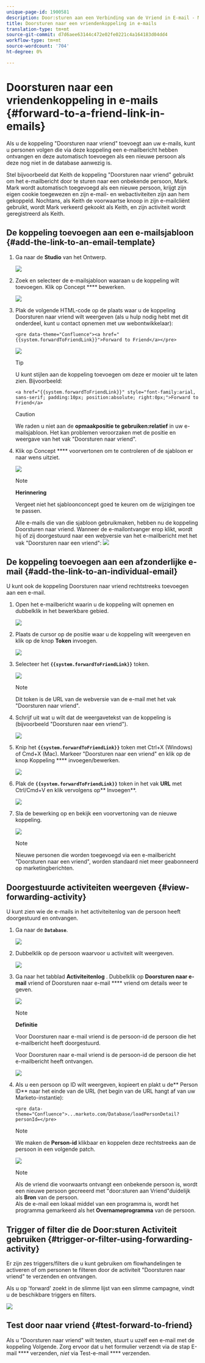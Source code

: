 ```yaml
---
unique-page-id: 1900581
description: Door:sturen aan een Verbinding van de Vriend in E-mail - Marketo Dos - de Documentatie van het Product
title: Doorsturen naar een vriendenkoppeling in e-mails
translation-type: tm+mt
source-git-commit: d7d6aee63144c472e02fe0221c4a164183d04dd4
workflow-type: tm+mt
source-wordcount: '704'
ht-degree: 0%

---
```



# Doorsturen naar een vriendenkoppeling in e-mails {#forward-to-a-friend-link-in-emails}

Als u de koppeling &quot;Doorsturen naar vriend&quot; toevoegt aan uw e-mails, kunt u personen volgen die via deze koppeling een e-mailbericht hebben ontvangen en deze automatisch toevoegen als een nieuwe persoon als deze nog niet in de database aanwezig is.

Stel bijvoorbeeld dat Keith de koppeling &quot;Doorsturen naar vriend&quot; gebruikt om het e-mailbericht door te sturen naar een onbekende persoon, Mark. Mark wordt automatisch toegevoegd als een nieuwe persoon, krijgt zijn eigen cookie toegewezen en zijn e-mail- en webactiviteiten zijn aan hem gekoppeld. Nochtans, als Keith de voorwaartse knoop in zijn e-mailcliënt gebruikt, wordt Mark verkeerd gekookt als Keith, en zijn activiteit wordt geregistreerd als Keith.

## De koppeling toevoegen aan een e-mailsjabloon {#add-the-link-to-an-email-template}

1. Ga naar de **Studio** van het Ontwerp.

   ![](assets/one-8.png)

1. Zoek en selecteer de e-mailsjabloon waaraan u de koppeling wilt toevoegen. Klik op Concept **** bewerken.

   ![](assets/two-7.png)

1. Plak de volgende HTML-code op de plaats waar u de koppeling Doorsturen naar vriend wilt weergeven (als u hulp nodig hebt met dit onderdeel, kunt u contact opnemen met uw webontwikkelaar):

   `<pre data-theme="Confluence"><a href="{{system.forwardToFriendLink}}">Forward to Friend</a></pre>`

   ![](assets/three-7.png)

   >[!TIP]
   >
   >
   >U kunt stijlen aan de koppeling toevoegen om deze er mooier uit te laten zien. Bijvoorbeeld:
   >
   >`<a href="{{system.forwardToFriendLink}}" style="font-family:arial, sans-serif; padding:10px; position:absolute; right:0px;">Forward to Friend</a>`

   >[!CAUTION]
   >
   >We raden u niet aan de **opmaakpositie te gebruiken:relatief** in uw e-mailsjabloon. Het kan problemen veroorzaken met de positie en weergave van het vak &quot;Doorsturen naar vriend&quot;.

1. Klik op Concept **** voorvertonen om te controleren of de sjabloon er naar wens uitziet.

   ![](assets/four-5.png)

   >[!NOTE]
   >
   >**Herinnering**
   >
   >Vergeet niet het sjabloonconcept goed te keuren om de wijzigingen toe te passen.

   Alle e-mails die van die sjabloon gebruikmaken, hebben nu de koppeling Doorsturen naar vriend. Wanneer de e-mailontvanger erop klikt, wordt hij of zij doorgestuurd naar een webversie van het e-mailbericht met het vak &quot;Doorsturen naar een vriend&quot;:
   ![](assets/f2afbox.png)

## De koppeling toevoegen aan een afzonderlijke e-mail {#add-the-link-to-an-individual-email}

U kunt ook de koppeling Doorsturen naar vriend rechtstreeks toevoegen aan een e-mail.

1. Open het e-mailbericht waarin u de koppeling wilt opnemen en dubbelklik in het bewerkbare gebied.

   ![](assets/five-4.png)

1. Plaats de cursor op de positie waar u de koppeling wilt weergeven en klik op de knop **Token** invoegen.

   ![](assets/six-2.png)

1. Selecteer het **`{{system.forwardToFriendLink}}`** token.

   ![](assets/seven-1.png)

   >[!NOTE]
   >
   >Dit token is de URL van de webversie van de e-mail met het vak &quot;Doorsturen naar vriend&quot;.

1. Schrijf uit wat u wilt dat de weergavetekst van de koppeling is (bijvoorbeeld &quot;Doorsturen naar een vriend&quot;).

   ![](assets/seven-1.png)

1. Knip het **`{{system.forwardToFriendLink}}`** token met Ctrl+X (Windows) of Cmd+X (Mac). Markeer &quot;Doorsturen naar een vriend&quot; en klik op de knop Koppeling **** invoegen/bewerken.

   ![](assets/eight-1.png)

1. Plak de **`{{system.forwardToFriendLink}}`** token in het vak **URL** met Ctrl/Cmd+V en klik vervolgens op** Invoegen**.

   ![](assets/nine.png)

1. Sla de bewerking op en bekijk een voorvertoning van de nieuwe koppeling.

   ![](assets/ten-1.png)

   >[!NOTE]
   >
   >Nieuwe personen die worden toegevoegd via een e-mailbericht &quot;Doorsturen naar een vriend&quot;, worden standaard niet meer geabonneerd op marketingberichten.

## Doorgestuurde activiteiten weergeven {#view-forwarding-activity}

U kunt zien wie de e-mails in het activiteitenlog van de persoon heeft doorgestuurd en ontvangen.

1. Ga naar de **`Database`**.

   ![](assets/db.png)

1. Dubbelklik op de persoon waarvoor u activiteit wilt weergeven.

   ![](assets/fourteen.png)

1. Ga naar het tabblad **Activiteitenlog** . Dubbelklik op **Doorsturen naar e-mail** vriend of Doorsturen naar e-mail **** vriend om details weer te geven.

   ![](assets/fifteen.png)

   >[!NOTE]
   >
   >**Definitie**
   >
   >
   >Voor Doorsturen naar e-mail vriend is de persoon-id de persoon die het e-mailbericht heeft doorgestuurd.
   >
   >
   >Voor Doorsturen naar e-mail vriend is de persoon-id de persoon die het e-mailbericht heeft ontvangen.

   ![](assets/sixteen.png)

1. Als u een persoon op ID wilt weergeven, kopieert en plakt u de** Person ID** naar het einde van de URL (het begin van de URL hangt af van uw Marketo-instantie):

   `<pre data-theme="Confluence">...marketo.com/Database/loadPersonDetail?personId=</pre>`

   >[!NOTE]
   >
   >We maken de **Person-id** klikbaar en koppelen deze rechtstreeks aan de persoon in een volgende patch.

   ![](assets/seventeen.png)

   >[!NOTE]
   >
   >Als de vriend die voorwaarts ontvangt een onbekende persoon is, wordt een nieuwe persoon gecreeerd met &quot;door:sturen aan Vriend&quot;duidelijk als **Bron** van de persoon.\
   >Als de e-mail een lokaal middel van een programma is, wordt het programma gemarkeerd als het **Overnameprogramma** van de persoon.

## Trigger of filter die de Door:sturen Activiteit gebruiken {#trigger-or-filter-using-forwarding-activity}

Er zijn zes triggers/filters die u kunt gebruiken om flowhandelingen te activeren of om personen te filteren door de activiteit &quot;Doorsturen naar vriend&quot; te verzenden en ontvangen.

Als u op &#39;forward&#39; zoekt in de slimme lijst van een slimme campagne, vindt u de beschikbare triggers en filters.

![](assets/nineteen.png)

## Test door naar vriend {#test-forward-to-friend}

Als u &quot;Doorsturen naar vriend&quot; wilt testen, stuurt u uzelf een e-mail met de koppeling Volgende. Zorg ervoor dat u het formulier verzendt via de stap E-mail **** verzenden, *niet* via Test-e-mail **** verzenden.
